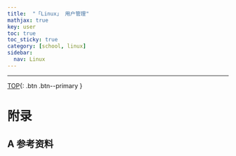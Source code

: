 ```yaml
---
title:  "「Linux」 用户管理"
mathjax: true
key: user
toc: true
toc_sticky: true
category: [school, linux]
sidebar:
  nav: Linux
---
```

<span id="head"></span>

<!--more-->


-------------------  
[TOP](#head){: .btn .btn--primary }



# 附录
## A 参考资料
